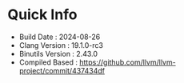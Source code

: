 # Quick Info
* Build Date : 2024-08-26
* Clang Version : 19.1.0-rc3
* Binutils Version : 2.43.0
* Compiled Based : https://github.com/llvm/llvm-project/commit/437434df
